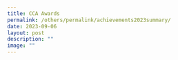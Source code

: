 ```yaml
---
title: CCA Awards
permalink: /others/permalink/achievements2023summary/
date: 2023-09-06
layout: post
description: ""
image: ""
---
```


